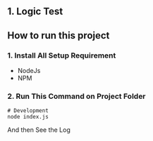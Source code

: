 ## 1. Logic Test

## How to run this project

### 1. Install All Setup Requirement

- NodeJs
- NPM

### 2. Run This Command on Project Folder

```
# Development
node index.js
```

And then See the Log
